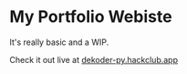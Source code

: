 # My Portfolio Webiste

It's really basic and a WIP.

Check it out live at [dekoder-py.hackclub.app](https://dekoder-py.hackclub.app)

